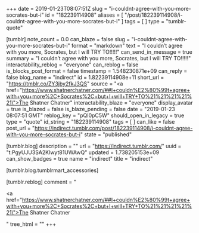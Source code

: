 +++
date = 2019-01-23T08:07:51Z
slug = "i-couldnt-agree-with-you-more-socrates-but-i"
id = "182239114908"
aliases = [ "/post/182239114908/i-couldnt-agree-with-you-more-socrates-but-i" ]
tags = [ ]
type = "tumblr-quote"

[tumblr]
note_count = 0.0
can_blaze = false
slug = "i-couldnt-agree-with-you-more-socrates-but-i"
format = "markdown"
text = "I couldn’t agree with you more, Socrates, but I will TRY TO!!!!!"
can_send_in_message = true
summary = "I couldn’t agree with you more, Socrates, but I will TRY TO!!!!!"
interactability_reblog = "everyone"
can_reblog = false
is_blocks_post_format = false
timestamp = 1.548230871e+09
can_reply = false
blog_name = "indirect"
id = 1.82239114908e+11
short_url = "https://tmblr.co/ZY3jby2fkJ3QS"
source = "<a href=\"https://www.shatnerchatner.com/##I+couldn%E2%80%99t+agree+with+you+more%2C+Socrates%2C+but+I+will+TRY+TO%21%21%21%21%21\">The Shatner Chatner</a>"
interactability_blaze = "everyone"
display_avatar = true
is_blazed = false
is_blaze_pending = false
date = "2019-01-23 08:07:51 GMT"
reblog_key = "pQI0pC5W"
should_open_in_legacy = true
type = "quote"
id_string = "182239114908"
tags = [ ]
can_like = false
post_url = "https://indirect.tumblr.com/post/182239114908/i-couldnt-agree-with-you-more-socrates-but-i"
state = "published"

[tumblr.blog]
description = ""
url = "https://indirect.tumblr.com/"
uuid = "t:PgyUJU3SA2Klwyt81UWAwQ"
updated = 1.738205153e+09
can_show_badges = true
name = "indirect"
title = "indirect"

[tumblr.blog.tumblrmart_accessories]

[tumblr.reblog]
comment = "<p><a href=\"https://www.shatnerchatner.com/##I+couldn%E2%80%99t+agree+with+you+more%2C+Socrates%2C+but+I+will+TRY+TO%21%21%21%21%21\">The Shatner Chatner</a></p>"
tree_html = ""
+++
